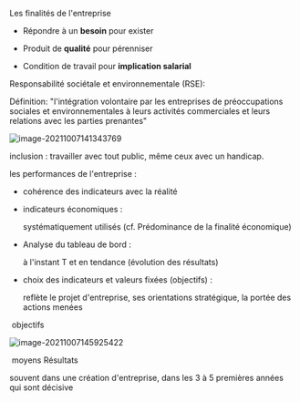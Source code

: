 Les finalités de l'entreprise

- Répondre à un **besoin** pour exister

- Produit de **qualité** pour pérenniser
- Condition de travail pour **implication salarial**

Responsabilité sociétale et environnementale (RSE):

Définition: "l'intégration volontaire par les entreprises de préoccupations sociales et environnementales à leurs activités commerciales et leurs relations avec les parties prenantes"

![image-20211007141343769](C:\Users\fevre\AppData\Roaming\Typora\typora-user-images\image-20211007141343769.png)

inclusion : travailler avec tout public, même ceux avec un handicap.

les performances de l'entreprise :

- cohérence des indicateurs avec la réalité

- indicateurs économiques : 

  systématiquement utilisés (cf. Prédominance de la finalité économique)

- Analyse du tableau de bord :

   à l'instant T et en tendance (évolution des résultats)

- choix des indicateurs et valeurs fixées (objectifs) :

  reflète le projet d'entreprise, ses orientations stratégique, la portée des actions menées

​                                                                                                   objectifs

![image-20211007145925422](C:\Users\fevre\AppData\Roaming\Typora\typora-user-images\image-20211007145925422.png)

​                                                      moyens                                                                            Résultats





souvent dans une création d'entreprise, dans les 3 à 5 premières années qui sont décisive